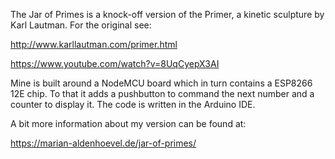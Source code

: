 The Jar of Primes is a knock-off version of the Primer, a kinetic sculpture by Karl Lautman. For the original see: 

http://www.karllautman.com/primer.html

https://www.youtube.com/watch?v=8UqCyepX3AI

Mine is built around a NodeMCU board which in turn contains a ESP8266 12E chip. To that it adds a pushbutton to command the next number and a counter to display it. The code is written in the Arduino IDE. 

A bit more information about my version can be found at:

https://marian-aldenhoevel.de/jar-of-primes/
